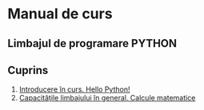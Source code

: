 # Manual de curs #

## Limbajul de programare PYTHON ##

## Cuprins ##

1. [Introducere în curs. Hello Python!](texts/1._Introducere_in_curs.md#lecia-1-introducere-in-curs)
2. [Capacităţile limbajului în general. Calcule matematice](texts/2._Capacitatile_limbajului.md)